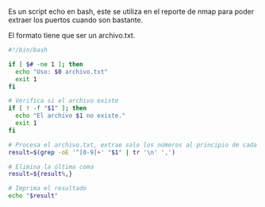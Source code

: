 Es un script echo en bash, este se utiliza en el reporte de nmap para poder extraer los puertos cuando son bastante.

El formato tiene que ser un archivo.txt.

````bash
#!/bin/bash

if [ $# -ne 1 ]; then
  echo "Uso: $0 archivo.txt"
  exit 1
fi

# Verifica si el archivo existe
if [ ! -f "$1" ]; then
  echo "El archivo $1 no existe."
  exit 1
fi

# Procesa el archivo.txt, extrae solo los números al principio de cada línea y elimina las letras
result=$(grep -oE '^[0-9]+' "$1" | tr '\n' ',')

# Elimina la última coma
result=${result%,}

# Imprima el resultado
echo "$result"
````

